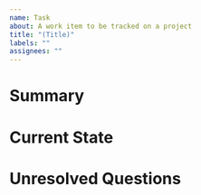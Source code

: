 ```yaml
---
name: Task
about: A work item to be tracked on a project
title: "(Title)"
labels: ""
assignees: ""
---
```


<!--
Fill in relevant sections, remove the rest.
-->

# Summary

<!--- Provide a short high level overview of the work item. -->

# Current State

<!-- Currently, ... -->

# Unresolved Questions

<!--- - Choose between ... -->
